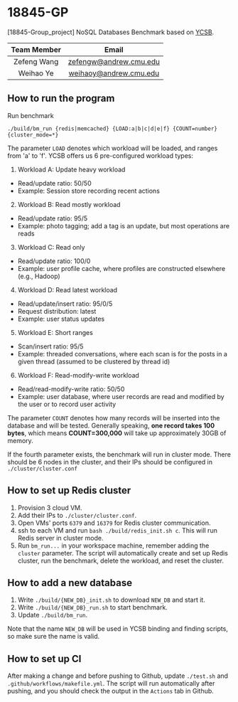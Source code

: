 # 18845-GP
[18845-Group_project] NoSQL Databases Benchmark based on [YCSB](https://github.com/brianfrankcooper/YCSB/).

| Team Member | Email |
| :---: | :---: |
| Zefeng Wang | zefengw@andrew.cmu.edu |
| Weihao Ye | weihaoy@andrew.cmu.edu |

## How to run the program
Run benchmark
```shell
./build/bm_run {redis|memcached} {LOAD:a|b|c|d|e|f} {COUNT=number} {cluster_mode=*}
```
The parameter `LOAD` denotes which workload will be loaded, and ranges from 'a' to 'f'. 
YCSB offers us 6 pre-configured workload types:
1. Workload A: Update heavy workload
  - Read/update ratio: 50/50
  - Example: Session store recording recent actions

2. Workload B: Read mostly workload
  - Read/update ratio: 95/5
  - Example: photo tagging; add a tag is an update, but most operations are reads

3. Workload C: Read only
  - Read/update ratio: 100/0
  - Example: user profile cache, where profiles are constructed elsewhere (e.g., Hadoop)

4. Workload D: Read latest workload
  - Read/update/insert ratio: 95/0/5
  - Request distribution: latest
  - Example: user status updates

5. Workload E: Short ranges
  - Scan/insert ratio: 95/5
  - Example: threaded conversations, where each scan is for the posts in a given thread (assumed to be clustered by thread id)

6. Workload F: Read-modify-write workload
  - Read/read-modify-write ratio: 50/50
  - Example: user database, where user records are read and modified by the user or to record user activity

The parameter `COUNT` denotes how many records will be inserted into the database and will be tested. Generally speaking, **one record takes 100 bytes**, which means **COUNT=300,000** will take up approximately 30GB of memory.

If the fourth parameter exists, the benchmark will run in cluster mode. There should be 6 nodes in the cluster, and their IPs should be configured in `./cluster/cluster.conf`

## How to set up Redis cluster
1. Provision 3 cloud VM.
2. Add their IPs to `./cluster/cluster.conf`.
3. Open VMs' ports `6379` and `16379` for Redis cluster communication.
3. ssh to each VM and run `bash ./build/redis_init.sh c`. This will run Redis server in cluster mode.
4. Run `bm_run...` in your workspace machine, remember adding the `cluster` parameter. The script will automatically create and set up Redis cluster, run the benchmark, delete the workload, and reset the cluster.

## How to add a new database
1. Write `./build/{NEW_DB}_init.sh` to download `NEW_DB` and start it.
2. Write `./build/{NEW_DB}_run.sh` to start benchmark.
3. Update `./build/bm_run`.

Note that the name `NEW_DB` will be used in YCSB binding and finding scripts, so make sure the name is valid.

## How to set up CI
After making a change and before pushing to Github, update `./test.sh` and `.github/workflows/makefile.yml`. The script will run automatically after pushing, and you should check the output in the `Actions` tab in Github.
